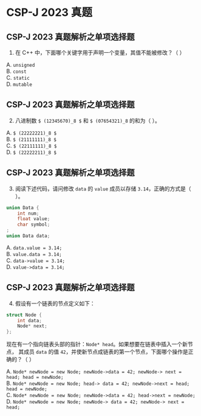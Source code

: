 # CSP-J 2023 真题

		
## CSP-J 2023 真题解析之单项选择题

1) 在 C++ 中，下面哪个关键字用于声明一个变量，其值不能被修改？（  ）

A. `unsigned`  
B. `const`  
C. `static`  
D. `mutable`

		
## CSP-J 2023 真题解析之单项选择题

2) 八进制数 `$ (12345670)_8 $` 和 `$ (07654321)_8` 的和为（  ）。

А. `$ (22222221)_8 $`  
B. `$ (21111111)_8 $`  
C. `$ (22111111)_8 $`  
D. `$ (22222211)_8 $`

		
## CSP-J 2023 真题解析之单项选择题

3) 阅读下述代码，请问修改 `data` 的 `value` 成员以存储 `3.14`，正确的方式是（  ）。

```cpp
union Data {
    int num;
    float value;
    char symbol;
;
union Data data;
```

A. `data.value = 3.14;`  
B. `value.data = 3.14;`  
C. `data->value = 3.14;`  
D. `value->data = 3.14;`


		
## CSP-J 2023 真题解析之单项选择题

4) 假设有一个链表的节点定义如下：

```cpp
struct Node {
    int data;
    Node* next;
};
```

现在有一个指向链表头部的指针：`Node* head`。如果想要在链表中插入一个新节点，
其成员 `data` 的值 `42`，并使新节点成链表的第一个节点，下面哪个操作是正确的？（ ）

A. `Node* newNode = new Node; newNode->data = 42; newNode-> next = head; head = newNode;`  
B. `Node* newNode = new Node; head-> data = 42; newNode->next = head; head = newNode;`  
C. `Node* newNode = new Node; newNode->data = 42; head->next = newNode;`  
D. `Node* newNode = new Node; newNode-> data = 42; newNode-> next = head;`
